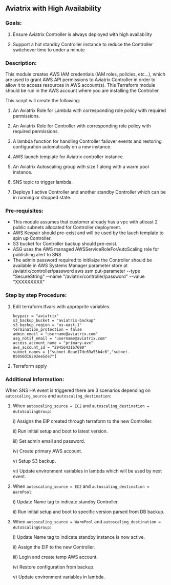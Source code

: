 ## Aviatrix with High Availability

### Goals:
1. Ensure Aviatrix Controller is always deployed with high availability

2. Support a hot standby Controller instance to reduce the Controller switchover time to under a minute

### Description:
This module creates AWS IAM credentials (IAM roles, policies, etc...), which are used to grant AWS API
permissions to Aviatrix Controller in order to allow it to access resources in AWS account(s). This
Terraform module should be run in the AWS account where you are installing the Controller.

This script will create the following:

1. An Aviatrix Role for Lambda with corresponding role policy with required permissions. 

2. An Aviatrix Role for Controller with corresponding role policy with required permissions.

3. A lambda function for handling Controller failover events and restoring configuration automatically on a new instance.

4. AWS launch template for Aviatrix controller instance.

5. An Aviatrix Autoscaling group with size 1 along with a warm pool instance.

6. SNS topic to trigger lambda.

7. Deploys 1 active Controller and another standby Controller which can be in running or stopped state.

### Pre-requisites:
- This module assumes that customer already has a vpc with atleast 2 public subnets allocated for Controller deployment.
- AWS Keypair should pre-exist and will be used by the lauch template to spin up Controller.
- S3 bucket for Controller backup should pre-exist.
- ASG uses the AWS managed AWSServiceRoleForAutoScaling role for publishing alert to SNS
- The admin password required to initilaize the Controller should be available in AWS Systems Manager parameter store at /aviatrix/controller/password
    aws ssm put-parameter --type "SecureString" --name "/aviatrix/controller/password" --value "XXXXXXXXX"
    

### Step by step Procedure:
1. Edit terraform.tfvars with approprite variables.
    ```
    keypair = "aviatrix"
    s3_backup_bucket = "aviatrix-backup"
    s3_backup_region = "us-east-1"
    termination_protection = false
    admin_email = "username@aviatrix.com"
    asg_notif_email = "username@aviatrix.com"
    access_account_name = "primary-avx"
    aws_account_id = "2945643167690"
    subnet_names = ["subnet-0eae17dc69a55b4c6","subnet-05050d18292ee5de7"]
    ```
2. Terraform apply

### Additional Information:
When SNS HA event is triggered there are 3 scenarios depending on `autoscaling_source` and `autoscaling_destination`:

1. When `autoscaling_source = EC2` and `autoscaling_destination = AutoScalingGroup`:

    i) Assigns the EIP created through terraform to the new Controller.

    ii) Run initial setup and boot to latest version.

    iii) Set admin email and password.

    iv) Create primary AWS account.

    v) Setup S3 backup.

    vi) Update environment variables in lambda which will be used by next event.

2. When `autoscaling_source = EC2` and `autoscaling_destination = WarmPool`:

    i) Update Name tag to indicate standby Controller.

    ii) Run initial setup and boot to specific version parsed from DB backup.

3. When `autoscaling_source = WarmPool` and `autoscaling_destination = AutoScalingGroup`:

    i) Update Name tag to indicate standby instance is now active.

    ii) Assign the EIP to the new Controller.

    iii) Login and create temp AWS account.

    iv) Restore configuration from backup.

    v) Update environment variables in lambda.
